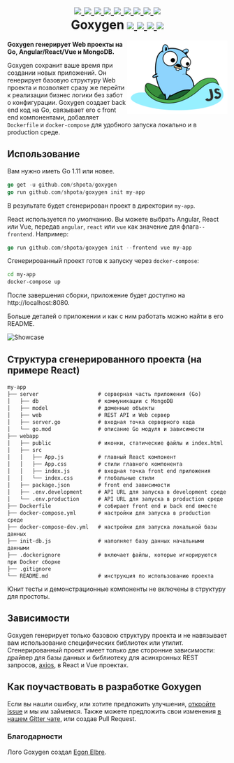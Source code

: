 <h1 align="center">
    <a href="https://github.com/Shpota/goxygen/tree/master/.github/README.md">
        <img height="20px" src="https://cdnjs.cloudflare.com/ajax/libs/flag-icon-css/3.4.6/flags/4x3/gb.svg">
    </a>
    <a href="https://github.com/Shpota/goxygen/tree/master/.github/README_zh.md">
        <img height="20px" src="https://cdnjs.cloudflare.com/ajax/libs/flag-icon-css/3.4.6/flags/4x3/cn.svg">
    </a>
    <a href="https://github.com/Shpota/goxygen/tree/master/.github/README_ua.md">
        <img height="20px" src="https://cdnjs.cloudflare.com/ajax/libs/flag-icon-css/3.4.6/flags/4x3/ua.svg">
    </a>
    <a href="https://github.com/Shpota/goxygen/tree/master/.github/README_ru.md">
        <img height="25px" src="https://cdnjs.cloudflare.com/ajax/libs/flag-icon-css/3.4.6/flags/4x3/ru.svg">
    </a>
    <a href="https://github.com/Shpota/goxygen/tree/master/.github/README_ko.md">
        <img height="20px" src="https://cdnjs.cloudflare.com/ajax/libs/flag-icon-css/3.4.6/flags/4x3/kr.svg">
    </a>
    <a href="https://github.com/Shpota/goxygen/tree/master/.github/README_pt-br.md">
        <img height="20px" src="https://cdnjs.cloudflare.com/ajax/libs/flag-icon-css/3.4.6/flags/4x3/br.svg">
    </a>
    <a href="https://github.com/Shpota/goxygen/tree/master/.github/README_by.md">
        <img height="20px" src="https://cdnjs.cloudflare.com/ajax/libs/flag-icon-css/3.4.6/flags/4x3/by.svg">
    </a>
    <a href="https://github.com/Shpota/goxygen/tree/master/.github/README_fr.md">
        <img height="20px" src="https://cdnjs.cloudflare.com/ajax/libs/flag-icon-css/3.4.6/flags/4x3/fr.svg">
    </a>
    <a href="https://github.com/Shpota/goxygen/tree/master/.github/README_es.md">
        <img height="20px" src="https://cdnjs.cloudflare.com/ajax/libs/flag-icon-css/3.4.6/flags/4x3/es.svg">
    </a>
    <br>
    Goxygen
    <a href="https://github.com/Shpota/goxygen/actions?query=workflow%3Abuild">
        <img src="https://github.com/Shpota/goxygen/workflows/build/badge.svg">
    </a>
    <a href="https://github.com/Shpota/goxygen/releases">
        <img src="https://img.shields.io/badge/version-v0.2.1-green">
    </a>
    <a href="https://gitter.im/goxygen/community">
        <img src="https://badges.gitter.im/goxygen/community.svg">
    </a>
    <a href="https://github.com/Shpota/goxygen/pulls">
        <img src="https://img.shields.io/badge/PRs-welcome-brightgreen.svg?style=flat-square">
    </a>
</h1>

<img src="../templates/react.webapp/src/logo.svg" align="right" width="230px" alt="goxygen logo">

**Goxygen генерирует Web проекты на Go, Angular/React/Vue и MongoDB.**

Goxygen сохранит ваше время при создании новых приложений. Он
генерирует базовую структуру Web проекта и позволяет сразу же перейти
к реализации бизнес логики без забот о конфигурации. Goxygen
создает back end код на Go, связывает его с front end компонентами,
добавляет `Dockerfile` и `docker-compose` для удобного запуска
локально и в production среде.

## Использование
Вам нужно иметь Go 1.11 или новее.
```go
go get -u github.com/shpota/goxygen
go run github.com/shpota/goxygen init my-app
```
В результате будет сгенерирован проект в директории `my-app`.

React используется по умолчанию. Вы можете выбрать Angular, React
или Vue, передав `angular`, `react` или `vue` как значение для 
флага`--frontend`. Например:

```go
go run github.com/shpota/goxygen init --frontend vue my-app
```

Сгенерированный проект готов к запуску через `docker-compose`:
```sh
cd my-app
docker-compose up
```
После завершения сборки, приложение будет доступно на
http://localhost:8080.

Больше деталей о приложении и как с ним работать можно найти
в его README.

![Showcase](showcase.gif)

## Структура сгенерированного проекта (на примере React)

    my-app
    ├── server                   # серверная часть приложения (Go)
    │   ├── db                   # коммуникации с MongoDB
    │   ├── model                # доменные объекты
    │   ├── web                  # REST API и Web сервер
    │   ├── server.go            # входная точка серверного кода
    │   └── go.mod               # описание Go модуля и зависимости
    ├── webapp                    
    │   ├── public               # иконки, статические файлы и index.html
    │   ├── src                       
    │   │   ├── App.js           # главный React компонент
    │   │   ├── App.css          # стили главного компонента
    │   │   ├── index.js         # входная точка front end приложения          
    │   │   └── index.css        # глобальные стили
    │   ├── package.json         # front end зависимости
    │   ├── .env.development     # API URL для запуска в development среде
    │   └── .env.production      # API URL для запуска в production среде
    ├── Dockerfile               # собирает front end и back end вместе
    ├── docker-compose.yml       # настройки для запуска в production среде
    ├── docker-compose-dev.yml   # настройки для запуска локальной базы данных
    ├── init-db.js               # наполняет базу данных начальными данными
    ├── .dockerignore            # включает файлы, которые игнорируются при Docker сборке
    ├── .gitignore
    └── README.md                # инструкция по использованию проекта

Юнит тесты и демонстрационные компоненты не включены в структуру
для простоты.

## Зависимости

Goxygen генерирует только базовою структуру проекта и не навязывает
вам использование специфических библиотек или утилит. Сгенерированный
проект имеет только две сторонние зависимости: драйвер для базы
данных и библиотеку для асинхронных REST запросов,
[axios](https://github.com/axios/axios), в React и Vue проектах.

## Как поучаствовать в разработке Goxygen

Если вы нашли ошибку, или хотите предложить улучшения,
[откройте issue](https://github.com/Shpota/goxygen/issues) и мы им
займемся. Также можете предложить свои изменения
[в нашем Gitter чате](https://gitter.im/goxygen/community), или
создав Pull Request. 

### Благодарности
Лого Goxygen создал [Egon Elbre](https://twitter.com/egonelbre).

